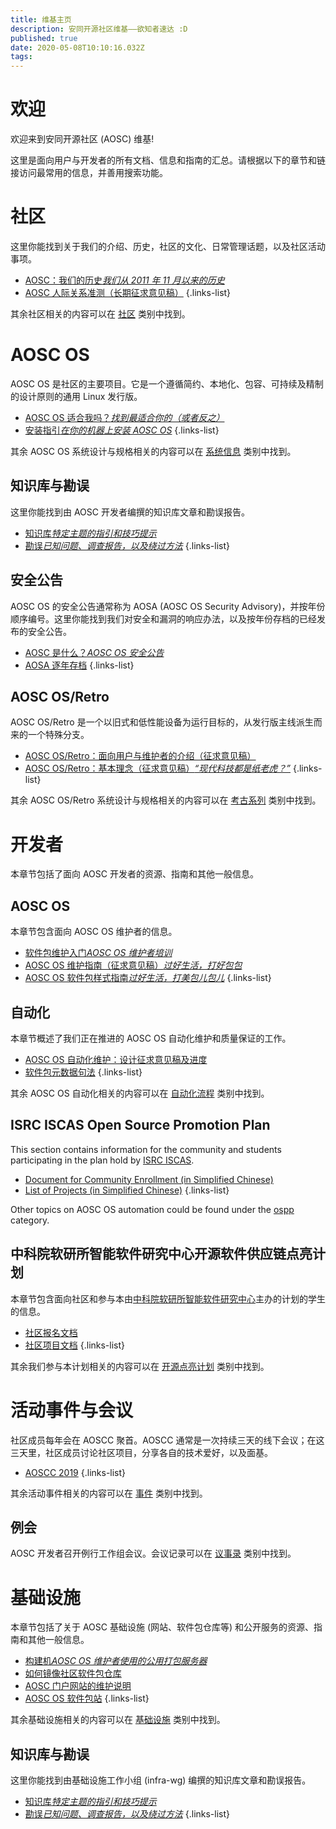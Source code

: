```yaml
---
title: 维基主页
description: 安同开源社区维基——欲知者速达 :D
published: true
date: 2020-05-08T10:10:16.032Z
tags: 
---
```


# 欢迎

欢迎来到安同开源社区 (AOSC) 维基!

这里是面向用户与开发者的所有文档、信息和指南的汇总。请根据以下的章节和链接访问最常用的信息，并善用搜索功能。

# 社区

这里你能找到关于我们的介绍、历史，社区的文化、日常管理话题，以及社区活动事项。

- [AOSC：我们的历史*我们从 2011 年 11 月以来的历史*](/community-history)
- [AOSC 人际关系准测（长期征求意见稿）](/community-guidelines)
{.links-list}

其余社区相关的内容可以在 [社区](/t/community) 类别中找到。

# AOSC OS

AOSC OS 是社区的主要项目。它是一个遵循简约、本地化、包容、可持续及精制的设计原则的通用 Linux 发行版。

- [AOSC OS 适合我吗？*找到最适合你的（或者反之）*](/sys-is-aosc-os-right-for-me)
- [安装指引*在你的机器上安装 AOSC OS*](/t/sys-installation)
{.links-list}

其余 AOSC OS 系统设计与规格相关的内容可以在 [系统信息](/t/sys-info) 类别中找到。

## 知识库与勘误

这里你能找到由 AOSC 开发者编撰的知识库文章和勘误报告。

- [知识库*特定主题的指引和技巧提示*](/t/sys-kb)
- [勘误*已知问题、调查报告，以及绕过方法*](/t/sys-errata)
{.links-list}

## 安全公告

AOSC OS 的安全公告通常称为 AOSA (AOSC OS Security Advisory)，并按年份顺序编号。这里你能找到我们对安全和漏洞的响应办法，以及按年份存档的已经发布的安全公告。

- [AOSC 是什么？*AOSC OS 安全公告*](/aosa-info)
- [AOSA 逐年存档](/t/aosa)
{.links-list}

## AOSC OS/Retro

AOSC OS/Retro 是一个以旧式和低性能设备为运行目标的，从发行版主线派生而来的一个特殊分支。

- [AOSC OS/Retro：面向用户与维护者的介绍（征求意见稿）](/sys-retro-intro)
- [AOSC OS/Retro：基本理念（征求意见稿）*“现代科技都是纸老虎？”*](/sys-retro-rationale)
{.links-list}

其余 AOSC OS/Retro 系统设计与规格相关的内容可以在 [考古系列](/t/sys-retro) 类别中找到。

# 开发者

本章节包括了面向 AOSC 开发者的资源、指南和其他一般信息。

## AOSC OS

本章节包含面向 AOSC OS 维护者的信息。

- [软件包维护入门*AOSC OS 维护者培训*](/dev-sys-packaging-intro)
- [AOSC OS 维护指南（征求意见稿）*过好生活，打好包包*](/dev-sys-maintenance-guidelines)
- [AOSC OS 软件包样式指南*过好生活，打美包儿包儿*](/dev-sys-package-styling-manual)
{.links-list}

## 自动化

本章节概述了我们正在推进的 AOSC OS 自动化维护和质量保证的工作。

- [AOSC OS 自动化维护：设计征求意见稿及进度](/dev-automation-design-rfcs-and-progression)
- [软件包元数据句法](/dev-automation-packaging-metadata-syntax)
{.links-list}

其余 AOSC OS 自动化相关的内容可以在 [自动化流程](/t/dev-automation) 类别中找到。

## ISRC ISCAS Open Source Promotion Plan

This section contains information for the community and students participating in the plan hold by [ISRC ISCAS](https://isrc.iscas.ac.cn).

- [Document for Community Enrollment (in Simplified Chinese)](/zh/ospp-2020-community-enroll)
- [List of Projects (in Simplified Chinese)](/zh/ospp-2020-projects)
{.links-list}

Other topics on AOSC OS automation could be found under the [ospp](/t/ospp) category.

## 中科院软研所智能软件研究中心开源软件供应链点亮计划

本章节包含面向社区和参与本由[中科院软研所智能软件研究中心](https://isrc.iscas.ac.cn)主办的计划的学生的信息。

- [社区报名文档](/zh/ospp-2020-community-enroll)
- [社区项目文档](/zh/ospp-2020-projects)
{.links-list}

其余我们参与本计划相关的内容可以在 [开源点亮计划](/t/ospp) 类别中找到。

# 活动事件与会议

社区成员每年会在 AOSCC 聚首。AOSCC 通常是一次持续三天的线下会议；在这三天里，社区成员讨论社区项目，分享各自的技术爱好，以及面基。

- [AOSCC 2019](/aoscc-2019)
{.links-list}

其余活动事件相关的内容可以在 [事件](/t/events) 类别中找到。

## 例会

AOSC 开发者召开例行工作组会议。会议记录可以在 [议事录](/t/minutes) 类别中找到。

# 基础设施

本章节包括了关于 AOSC 基础设施 (网站、软件包仓库等) 和公开服务的资源、指南和其他一般信息。

- [构建机*AOSC OS 维护者使用的公用打包服务器*](/infra-buildbots)
- [如何镜像社区软件包仓库](/infra-kb-00002-how-to-mirror)
- [AOSC 门户网站的维护说明](/infra-community-portal)
- [AOSC OS 软件包站](/infra-packages-site)
{.links-list}

其余基础设施相关的内容可以在 [基础设施](/t/infra) 类别中找到。

## 知识库与勘误

这里你能找到由基础设施工作小组 (infra-wg) 编撰的知识库文章和勘误报告。

- [知识库*特定主题的指引和技巧提示*](/t/infra-kb)
- [勘误*已知问题、调查报告，以及绕过方法*](/t/infra-errata)
{.links-list}
